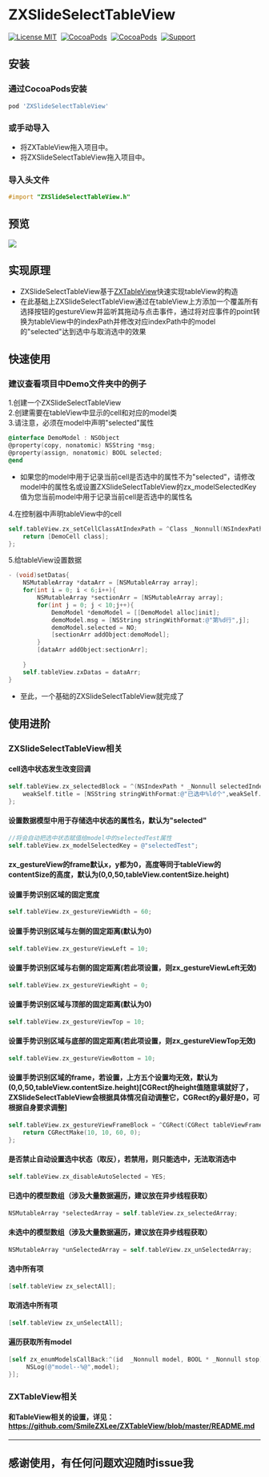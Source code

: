 # ZXSlideSelectTableView
[![License MIT](https://img.shields.io/badge/license-MIT-green.svg?style=flat)](https://raw.githubusercontent.com/skx926/ZXSlideSelectTableView/master/LICENSE)&nbsp;
[![CocoaPods](http://img.shields.io/cocoapods/v/ZXSlideSelectTableView.svg?style=flat)](http://cocoapods.org/?q=ZXTableView)&nbsp;
[![CocoaPods](http://img.shields.io/cocoapods/p/ZXSlideSelectTableView.svg?style=flat)](http://cocoapods.org/?q=ZXTableView)&nbsp;
[![Support](https://img.shields.io/badge/support-iOS%208.0%2B%20-blue.svg?style=flat)](https://www.apple.com/nl/ios/)&nbsp;
## 安装
### 通过CocoaPods安装
```ruby
pod 'ZXSlideSelectTableView'
```
### 或手动导入
* 将ZXTableView拖入项目中。
* 将ZXSlideSelectTableView拖入项目中。
### 导入头文件
```objective-c
#import "ZXSlideSelectTableView.h"
```
## 预览
<img src="http://www.zxlee.cn/ZXSlideSelectTableViewDemo.gif"/>

## 实现原理
* ZXSlideSelectTableView基于[ZXTableView](https://github.com/SmileZXLee/ZXTableView)快速实现tableView的构造
* 在此基础上ZXSlideSelectTableView通过在tableView上方添加一个覆盖所有选择按钮的gestureView并监听其拖动与点击事件，通过将对应事件的point转换为tableView中的indexPath并修改对应indexPath中的model的"selected"达到选中与取消选中的效果

## 快速使用
### 建议查看项目中Demo文件夹中的例子
1.创建一个ZXSlideSelectTableView  
2.创建需要在tableView中显示的cell和对应的model类  
3.请注意，必须在model中声明"selected"属性
```objective-c
@interface DemoModel : NSObject
@property(copy, nonatomic) NSString *msg;
@property(assign, nonatomic) BOOL selected;
@end
```
* 如果您的model中用于记录当前cell是否选中的属性不为"selected"，请修改model中的属性名或设置ZXSlideSelectTableView的zx_modelSelectedKey值为您当前model中用于记录当前cell是否选中的属性名  

4.在控制器中声明tableView中的cell
```objective-c
self.tableView.zx_setCellClassAtIndexPath = ^Class _Nonnull(NSIndexPath * _Nonnull indexPath) {
    return [DemoCell class];
};
```
5.给tableView设置数据
```objective-c
- (void)setDatas{
    NSMutableArray *dataArr = [NSMutableArray array];
    for(int i = 0; i < 6;i++){
        NSMutableArray *sectionArr = [NSMutableArray array];
        for(int j = 0; j < 10;j++){
            DemoModel *demoModel = [[DemoModel alloc]init];
            demoModel.msg = [NSString stringWithFormat:@"第%d行",j];
            demoModel.selected = NO;
            [sectionArr addObject:demoModel];
        }
        [dataArr addObject:sectionArr];
        
    }
    self.tableView.zxDatas = dataArr;
}
```
* 至此，一个基础的ZXSlideSelectTableView就完成了

## 使用进阶
### ZXSlideSelectTableView相关
#### cell选中状态发生改变回调
```objective-c
self.tableView.zx_selectedBlock = ^(NSIndexPath * _Nonnull selectedIndexPath, id  _Nonnull selectedModel) {
    weakSelf.title = [NSString stringWithFormat:@"已选中%ld个",weakSelf.tableView.zx_selectedArray.count];
};
```
#### 设置数据模型中用于存储选中状态的属性名，默认为"selected"
```objective-c
//将会自动把选中状态赋值给model中的selectedTest属性
self.tableView.zx_modelSelectedKey = @"selectedTest";
```
#### zx_gestureView的frame默认x，y都为0，高度等同于tableView的contentSize的高度，默认为(0,0,50,tableView.contentSize.height)
#### 设置手势识别区域的固定宽度
```objective-c
self.tableView.zx_gestureViewWidth = 60;
```
#### 设置手势识别区域与左侧的固定距离(默认为0)
```objective-c
self.tableView.zx_gestureViewLeft = 10;
```
#### 设置手势识别区域与右侧的固定距离(若此项设置，则zx_gestureViewLeft无效)
```objective-c
self.tableView.zx_gestureViewRight = 0;
```
#### 设置手势识别区域与顶部的固定距离(默认为0)
```objective-c
self.tableView.zx_gestureViewTop = 10;
```
#### 设置手势识别区域与底部的固定距离(若此项设置，则zx_gestureViewTop无效)
```objective-c
self.tableView.zx_gestureViewBottom = 10;
```
#### 设置手势识别区域的frame，若设置，上方五个设置均无效，默认为(0,0,50,tableView.contentSize.height)[CGRect的height值随意填就好了，ZXSlideSelectTableView会根据具体情况自动调整它，CGRect的y最好是0，可根据自身要求调整]
```objective-c
self.tableView.zx_gestureViewFrameBlock = ^CGRect(CGRect tableViewFrame) {
    return CGRectMake(10, 10, 60, 0);
};
```
#### 是否禁止自动设置选中状态（取反），若禁用，则只能选中，无法取消选中
```objective-c
self.tableView.zx_disableAutoSelected = YES;
```
#### 已选中的模型数组（涉及大量数据遍历，建议放在异步线程获取）
```objective-c
NSMutableArray *selectedArray = self.tableView.zx_selectedArray;
```
#### 未选中的模型数组（涉及大量数据遍历，建议放在异步线程获取）
```objective-c
NSMutableArray *unSelectedArray = self.tableView.zx_unSelectedArray;
```
#### 选中所有项
```objective-c
[self.tableView zx_selectAll];
```
#### 取消选中所有项
```objective-c
[self.tableView zx_unSelectAll];
```
#### 遍历获取所有model
```objective-c
[self zx_enumModelsCallBack:^(id  _Nonnull model, BOOL * _Nonnull stop) {
     NSLog(@"model--%@",model);
}];
```

### ZXTableView相关
#### 和TableView相关的设置，详见：https://github.com/SmileZXLee/ZXTableView/blob/master/README.md

***

## 感谢使用，有任何问题欢迎随时issue我
